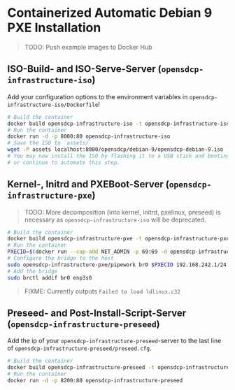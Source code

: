 # Containerized Automatic Debian 9 PXE Installation

> TODO: Push example images to Docker Hub

## ISO-Build- and ISO-Serve-Server (`opensdcp-infrastructure-iso`)

Add your configuration options to the environment variables in `opensdcp-infrastructure-iso/Dockerfile`!

```bash
# Build the container
docker build opensdcp-infrastructure-iso -t opensdcp-infrastructure-iso
# Run the container
docker run -d -p 8000:80 opensdcp-infrastructure-iso
# Save the ISO to `assets/`
wget -P assets localhost:8000/opensdcp/debian-9/opensdcp-debian-9.iso
# You may now install the ISO by flashing it to a USB stick and booting your machine from it,
# or continue to automate this step.
```

## Kernel-, Initrd and PXEBoot-Server (`opensdcp-infrastructure-pxe`)

> TODO: More decomposition (into kernel, initrd, pxelinux, preseed) is necessary as `opensdcp-infrastructure-iso` will be deprecated.

```bash
# Build the container
docker build opensdcp-infrastructure-pxe -t opensdcp-infrastructure-pxe
# Run the container
PXECID=$(docker run --cap-add NET_ADMIN -p 69:69 -d opensdcp-infrastructure-pxe)
# Configure the bridge to the host
sudo opensdcp-infrastructure-pxe/pipework br0 $PXECID 192.168.242.1/24
# Add the bridge
sudo brctl addif br0 enp3s0
```

> FIXME: Currently outputs `Failed to load ldlinux.c32`

## Preseed- and Post-Install-Script-Server (`opensdcp-infrastructure-preseed`)

Add the ip of your `opensdcp-infrastructure-preseed`-server to the last line of `opensdcp-infrastructure-preseed/preseed.cfg`.

```bash
# Build the container
docker build opensdcp-infrastructure-preseed -t opensdcp-infrastructure-preseed
# Run the container
docker run -d -p 8200:80 opensdcp-infrastructure-preseed
```
